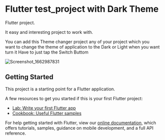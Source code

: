 # Flutter test_project with Dark Theme 

Flutter project.

It easy and interesting project to work with.

You can add this Theme changer project any of your project which you want to change the theme of application to the Dark or Light when you want turn it Have to just tap the Switch Buttom 


![Screenshot_1662987831](https://user-images.githubusercontent.com/55742347/189667461-a9604d78-d857-45e4-9152-fe7ede9d7351.png)





## Getting Started

This project is a starting point for a Flutter application.

A few resources to get you started if this is your first Flutter project:

- [Lab: Write your first Flutter app](https://flutter.dev/docs/get-started/codelab)
- [Cookbook: Useful Flutter samples](https://flutter.dev/docs/cookbook)

For help getting started with Flutter, view our
[online documentation](https://flutter.dev/docs), which offers tutorials,
samples, guidance on mobile development, and a full API reference.
